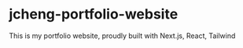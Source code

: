 # jcheng-portfolio-website
This is my portfolio website, proudly built with Next.js, React, Tailwind
